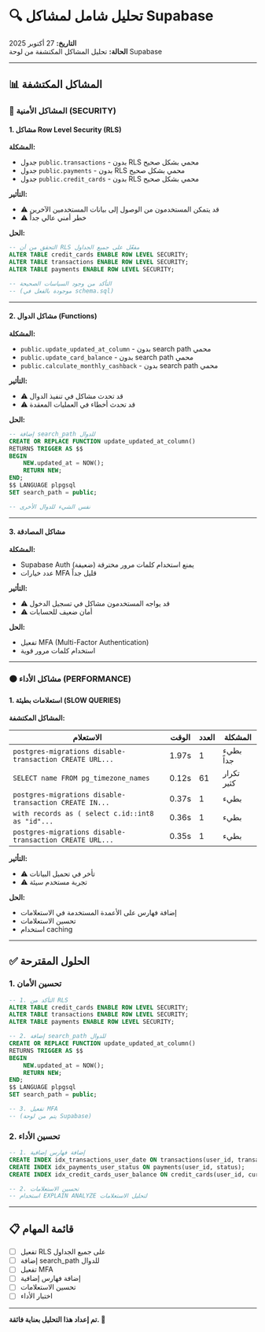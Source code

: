 # 🔍 تحليل شامل لمشاكل Supabase

**التاريخ:** 27 أكتوبر 2025  
**الحالة:** تحليل المشاكل المكتشفة من لوحة Supabase

---

## 📊 المشاكل المكتشفة

### 🔴 المشاكل الأمنية (SECURITY)

#### 1. مشاكل Row Level Security (RLS)

**المشكلة:**
- جدول `public.transactions` - بدون RLS محمي بشكل صحيح
- جدول `public.payments` - بدون RLS محمي بشكل صحيح
- جدول `public.credit_cards` - بدون RLS محمي بشكل صحيح

**التأثير:**
- ⚠️ قد يتمكن المستخدمون من الوصول إلى بيانات المستخدمين الآخرين
- ⚠️ خطر أمني عالي جداً

**الحل:**
```sql
-- التحقق من أن RLS مفعّل على جميع الجداول
ALTER TABLE credit_cards ENABLE ROW LEVEL SECURITY;
ALTER TABLE transactions ENABLE ROW LEVEL SECURITY;
ALTER TABLE payments ENABLE ROW LEVEL SECURITY;

-- التأكد من وجود السياسات الصحيحة
-- (موجودة بالفعل في schema.sql)
```

---

#### 2. مشاكل الدوال (Functions)

**المشكلة:**
- `public.update_updated_at_column` - بدون search path محمي
- `public.update_card_balance` - بدون search path محمي
- `public.calculate_monthly_cashback` - بدون search path محمي

**التأثير:**
- ⚠️ قد تحدث مشاكل في تنفيذ الدوال
- ⚠️ قد تحدث أخطاء في العمليات المعقدة

**الحل:**
```sql
-- إضافة search_path للدوال
CREATE OR REPLACE FUNCTION update_updated_at_column()
RETURNS TRIGGER AS $$
BEGIN
    NEW.updated_at = NOW();
    RETURN NEW;
END;
$$ LANGUAGE plpgsql
SET search_path = public;

-- نفس الشيء للدوال الأخرى
```

---

#### 3. مشاكل المصادقة

**المشكلة:**
- Supabase Auth يمنع استخدام كلمات مرور مخترقة (ضعيفة)
- عدد خيارات MFA قليل جداً

**التأثير:**
- ⚠️ قد يواجه المستخدمون مشاكل في تسجيل الدخول
- ⚠️ أمان ضعيف للحسابات

**الحل:**
- تفعيل MFA (Multi-Factor Authentication)
- استخدام كلمات مرور قوية

---

### 🟠 مشاكل الأداء (PERFORMANCE)

#### 1. استعلامات بطيئة (SLOW QUERIES)

**المشاكل المكتشفة:**

| الاستعلام | الوقت | العدد | المشكلة |
|----------|------|------|--------|
| `postgres-migrations disable-transaction CREATE URL...` | 1.97s | 1 | بطيء جداً |
| `SELECT name FROM pg_timezone_names` | 0.12s | 61 | تكرار كثير |
| `postgres-migrations disable-transaction CREATE IN...` | 0.37s | 1 | بطيء |
| `with records as ( select c.id::int8 as "id"...` | 0.36s | 1 | بطيء |
| `postgres-migrations disable-transaction CREATE URL...` | 0.35s | 1 | بطيء |

**التأثير:**
- ⚠️ تأخر في تحميل البيانات
- ⚠️ تجربة مستخدم سيئة

**الحل:**
- إضافة فهارس على الأعمدة المستخدمة في الاستعلامات
- تحسين الاستعلامات
- استخدام caching

---

## ✅ الحلول المقترحة

### 1. تحسين الأمان

```sql
-- 1. التأكد من RLS
ALTER TABLE credit_cards ENABLE ROW LEVEL SECURITY;
ALTER TABLE transactions ENABLE ROW LEVEL SECURITY;
ALTER TABLE payments ENABLE ROW LEVEL SECURITY;

-- 2. إضافة search_path للدوال
CREATE OR REPLACE FUNCTION update_updated_at_column()
RETURNS TRIGGER AS $$
BEGIN
    NEW.updated_at = NOW();
    RETURN NEW;
END;
$$ LANGUAGE plpgsql
SET search_path = public;

-- 3. تفعيل MFA
-- (يتم من لوحة Supabase)
```

### 2. تحسين الأداء

```sql
-- 1. إضافة فهارس إضافية
CREATE INDEX idx_transactions_user_date ON transactions(user_id, transaction_date);
CREATE INDEX idx_payments_user_status ON payments(user_id, status);
CREATE INDEX idx_credit_cards_user_balance ON credit_cards(user_id, current_balance);

-- 2. تحسين الاستعلامات
-- استخدام EXPLAIN ANALYZE لتحليل الاستعلامات
```

---

## 📋 قائمة المهام

- [ ] تفعيل RLS على جميع الجداول
- [ ] إضافة search_path للدوال
- [ ] تفعيل MFA
- [ ] إضافة فهارس إضافية
- [ ] تحسين الاستعلامات
- [ ] اختبار الأداء

---

**تم إعداد هذا التحليل بعناية فائقة. 🙏**

